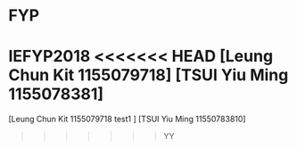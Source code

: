 # FYP
IEFYP2018
<<<<<<< HEAD
[Leung Chun Kit 1155079718]
[TSUI Yiu Ming 1155078381]
=======
[Leung Chun Kit 1155079718 test1 ]
[TSUI Yiu Ming 11550783810]
>>>>>>> YY
